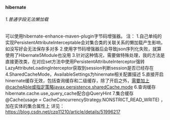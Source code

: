#### hibernate
###### 1.普通字段无法懒加载
可以使用hibernate-enhance-maven-plugin字节码增强器。
注：
1.自己单纯的实现PersistentAttributeInterceptable会对集合类的关联关系的懒加载产生影响，如没写好会无法保存多对多
2.使用字节码增强器后会导致json序列化失败，就算使用了Hibernate5Module也没用
3.针对这种情况，需要做特殊处理，我的方法是直接更改类，在对应set方法中使用PersistentAttributeInterceptor强转LazyAttributeLoadingInterceptor获取到session判断session是否已经存在
4.SharedCacheMode，AvailableSettings为hinernate相关配置描述
5.直接开启hinernate缓存无效，包括查询缓存和二级缓存，除了开启之外，需要加上@cacheAble或指定策略javax.persistence.sharedCache.mode
6.查询缓存hibernate.cache.use_query_cache配合@QueryHint
7.集合缓存@Cache(usage = CacheConcurrencyStrategy.NONSTRICT_READ_WRITE) ，加在实体的集合属性上
详见：https://blog.csdn.net/czp11210/article/details/51996217
